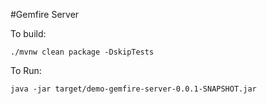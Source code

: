 #Gemfire Server

To build:
```
./mvnw clean package -DskipTests
```

To Run:
```
java -jar target/demo-gemfire-server-0.0.1-SNAPSHOT.jar
```

